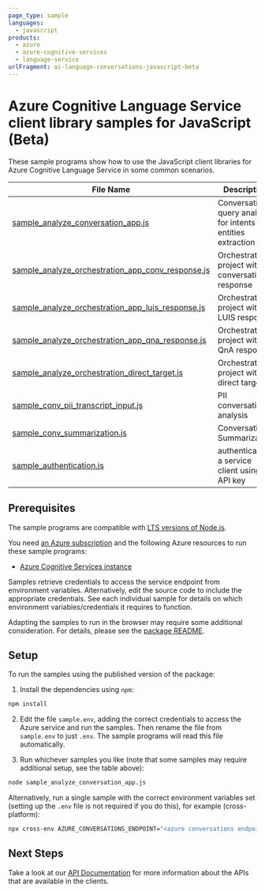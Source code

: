 ```yaml
---
page_type: sample
languages:
  - javascript
products:
  - azure
  - azure-cognitive-services
  - language-service
urlFragment: ai-language-conversations-javascript-beta
---
```


# Azure Cognitive Language Service client library samples for JavaScript (Beta)

These sample programs show how to use the JavaScript client libraries for Azure Cognitive Language Service in some common scenarios.

| **File Name**                                                                                       | **Description**                                                   |
| --------------------------------------------------------------------------------------------------- | ----------------------------------------------------------------- |
| [sample_analyze_conversation_app.js][sample_analyze_conversation_app]                               | Conversational query analysis for intents and entities extraction |
| [sample_analyze_orchestration_app_conv_response.js][sample_analyze_orchestration_app_conv_response] | Orchestration project with conversational response                |
| [sample_analyze_orchestration_app_luis_response.js][sample_analyze_orchestration_app_luis_response] | Orchestration project with LUIS response                          |
| [sample_analyze_orchestration_app_qna_response.js][sample_analyze_orchestration_app_qna_response]   | Orchestration project with QnA response                           |
| [sample_analyze_orchestration_direct_target.js][sample_analyze_orchestration_direct_target]         | Orchestration project with direct target                          |
| [sample_conv_pii_transcript_input.js][sample_conv_pii_transcript_input]                             | PII conversational analysis                                       |
| [sample_conv_summarization.js][sample_conv_summarization]                                           | Conversation Summarization                                        |
| [sample_authentication.js][sample_authentication]                                                   | authenticates a service client using an API key                   |

## Prerequisites

The sample programs are compatible with [LTS versions of Node.js](https://nodejs.org/about/releases/).

You need [an Azure subscription][freesub] and the following Azure resources to run these sample programs:

- [Azure Cognitive Services instance][createinstance_azurecognitiveservicesinstance]

Samples retrieve credentials to access the service endpoint from environment variables. Alternatively, edit the source code to include the appropriate credentials. See each individual sample for details on which environment variables/credentials it requires to function.

Adapting the samples to run in the browser may require some additional consideration. For details, please see the [package README][package].

## Setup

To run the samples using the published version of the package:

1. Install the dependencies using `npm`:

```bash
npm install
```

2. Edit the file `sample.env`, adding the correct credentials to access the Azure service and run the samples. Then rename the file from `sample.env` to just `.env`. The sample programs will read this file automatically.

3. Run whichever samples you like (note that some samples may require additional setup, see the table above):

```bash
node sample_analyze_conversation_app.js
```

Alternatively, run a single sample with the correct environment variables set (setting up the `.env` file is not required if you do this), for example (cross-platform):

```bash
npx cross-env AZURE_CONVERSATIONS_ENDPOINT="<azure conversations endpoint>" AZURE_CONVERSATIONS_KEY="<azure conversations key>" AZURE_CONVERSATIONS_PROJECT_NAME="<azure conversations project name>" AZURE_CONVERSATIONS_DEPLOYMENT_NAME="<azure conversations deployment name>" node sample_analyze_conversation_app.js
```

## Next Steps

Take a look at our [API Documentation][apiref] for more information about the APIs that are available in the clients.

[sample_analyze_conversation_app]: https://github.com/Azure/azure-sdk-for-js/blob/main/sdk/cognitivelanguage/ai-language-conversations/samples/v1-beta/javascript/sample_analyze_conversation_app.js
[sample_analyze_orchestration_app_conv_response]: https://github.com/Azure/azure-sdk-for-js/blob/main/sdk/cognitivelanguage/ai-language-conversations/samples/v1-beta/javascript/sample_analyze_orchestration_app_conv_response.js
[sample_analyze_orchestration_app_luis_response]: https://github.com/Azure/azure-sdk-for-js/blob/main/sdk/cognitivelanguage/ai-language-conversations/samples/v1-beta/javascript/sample_analyze_orchestration_app_luis_response.js
[sample_analyze_orchestration_app_qna_response]: https://github.com/Azure/azure-sdk-for-js/blob/main/sdk/cognitivelanguage/ai-language-conversations/samples/v1-beta/javascript/sample_analyze_orchestration_app_qna_response.js
[sample_analyze_orchestration_direct_target]: https://github.com/Azure/azure-sdk-for-js/blob/main/sdk/cognitivelanguage/ai-language-conversations/samples/v1-beta/javascript/sample_analyze_orchestration_direct_target.js
[sample_conv_pii_transcript_input]: https://github.com/Azure/azure-sdk-for-js/blob/main/sdk/cognitivelanguage/ai-language-conversations/samples/v1-beta/javascript/sample_conv_pii_transcript_input.js
[sample_conv_summarization]: https://github.com/Azure/azure-sdk-for-js/blob/main/sdk/cognitivelanguage/ai-language-conversations/samples/v1-beta/javascript/sample_conv_summarization.js
[sample_authentication]: https://github.com/Azure/azure-sdk-for-js/blob/main/sdk/cognitivelanguage/ai-language-conversations/samples/v1-beta/javascript/sample_authentication.js
[apiref]: https://docs.microsoft.com/javascript/api/@azure/ai-language-conversations
[freesub]: https://azure.microsoft.com/free/
[createinstance_azurecognitiveservicesinstance]: https://docs.microsoft.com/azure/cognitive-services/cognitive-services-apis-create-account
[package]: https://github.com/Azure/azure-sdk-for-js/tree/main/sdk/cognitivelanguage/ai-language-conversations/README.md

